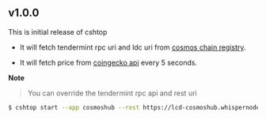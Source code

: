 

## v1.0.0
This is initial release of cshtop

- It will fetch tendermint rpc uri and ldc uri from [cosmos chain registry](https://github.com/cosmos/chain-registry).

- It will fetch price from [coingecko api](https://www.coingecko.com/) every 5 seconds.


**Note**

> You can override the tendermint rpc api and rest uri
```bash
$ cshtop start --app cosmoshub --rest https://lcd-cosmoshub.whispernode.com:443 --rpc https://rpc-cosmoshub.whispernode.com:443
```